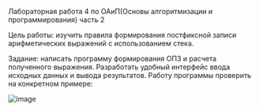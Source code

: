 Лабораторная работа 4 по ОАиП(Основы алгоритмизации и программирования) часть 2

Цель работы: изучить правила формирования постфиксной записи арифметических выражений с использованием стека.

Задание: написать программу формирования ОПЗ и расчета полученного выражения. Разработать удобный интерфейс ввода исходных данных и вывода результатов. Работу программы проверить на конкретном примере:

![image](https://github.com/SKY-LEO/OAiP2_4/assets/69394830/e29970cb-7366-4478-8263-ffc30ec3ee74)

